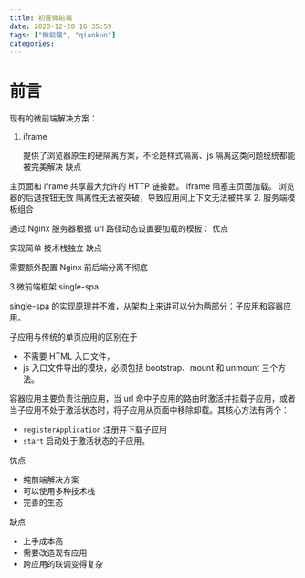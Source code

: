 ```yaml
---
title: 初嘗微前端
date: 2020-12-28 16:35:59
tags: ["微前端", "qiankun"]
categories:
---
```


# 前言

现有的微前端解决方案：

1. iframe

   提供了浏览器原生的硬隔离方案，不论是样式隔离、js 隔离这类问题统统都能被完美解决
   缺点

主页面和 iframe 共享最大允许的 HTTP 链接数。
iframe 阻塞主页面加载。
浏览器的后退按钮无效
隔离性无法被突破，导致应用间上下文无法被共享 2. 服务端模板组合

通过 Nginx 服务器根据 url 路径动态设置要加载的模板：
优点

实现简单
技术栈独立
缺点

需要额外配置 Nginx
前后端分离不彻底

3.微前端框架 single-spa

single-spa 的实现原理并不难，从架构上来讲可以分为两部分：子应用和容器应用。

子应用与传统的单页应用的区别在于

- 不需要 HTML 入口文件，
- js 入口文件导出的模块，必须包括 bootstrap、mount 和 unmount 三个方法。

容器应用主要负责注册应用，当 url 命中子应用的路由时激活并挂载子应用，或者当子应用不处于激活状态时，将子应用从页面中移除卸载。其核心方法有两个：

- `registerApplication` 注册并下载子应用
- `start` 启动处于激活状态的子应用。

[singgle-spa]: https://www.mk2048.com/blog/blog_hjij20hccc01j.html

优点

- 纯前端解决方案
- 可以使用多种技术栈
- 完善的生态

缺点

- 上手成本高
- 需要改造现有应用
- 跨应用的联调变得复杂

